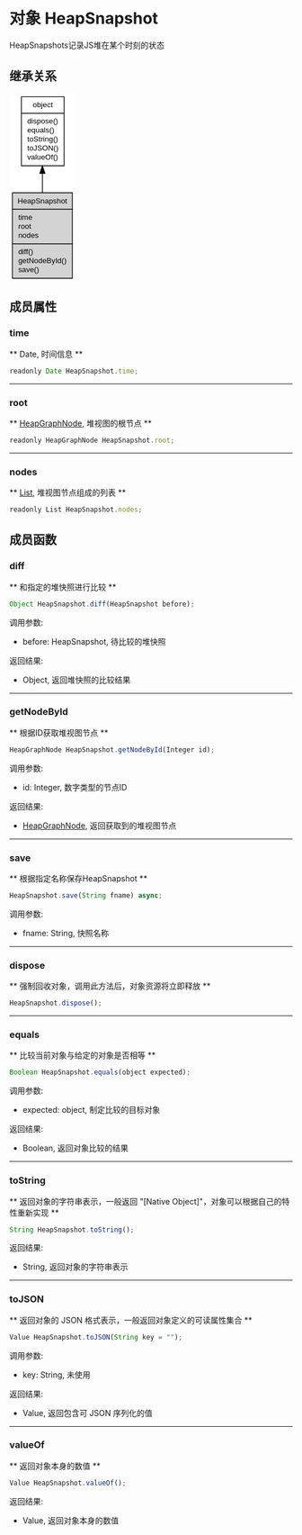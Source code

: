 # 对象 HeapSnapshot
HeapSnapshots记录JS堆在某个时刻的状态

## 继承关系
<div class="inherits"><svg width="88pt" height="250pt" viewBox="0.00 0.00 88.00 250.00" xmlns="http://www.w3.org/2000/svg" xmlns:xlink="http://www.w3.org/1999/xlink">
<g id="graph0" class="graph" transform="scale(1 1) rotate(0) translate(4 246)">
<title>%0</title>
<polygon fill="#ffffff" stroke="transparent" points="-4,4 -4,-246 84,-246 84,4 -4,4"/>
<!-- object -->
<g id="node1" class="node">
<title>object</title>
<g id="a_node1"><a xlink:href="object.md" xlink:title="object">
<polygon fill="#ffffff" stroke="transparent" points="11.5,-150 11.5,-242 68.5,-242 68.5,-150 11.5,-150"/>
<polygon fill="none" stroke="#000000" points="12,-220 12,-242 69,-242 69,-220 12,-220"/>
<text text-anchor="start" x="27.1625" y="-228" font-family="Helvetica,sans-Serif" font-size="10.00" fill="#000000">object</text>
<polygon fill="none" stroke="#000000" points="12,-150 12,-220 69,-220 69,-150 12,-150"/>
<text text-anchor="start" x="17" y="-206" font-family="Helvetica,sans-Serif" font-size="10.00" fill="#000000"> dispose()</text>
<text text-anchor="start" x="17" y="-194" font-family="Helvetica,sans-Serif" font-size="10.00" fill="#000000"> equals()</text>
<text text-anchor="start" x="17" y="-182" font-family="Helvetica,sans-Serif" font-size="10.00" fill="#000000"> toString()</text>
<text text-anchor="start" x="17" y="-170" font-family="Helvetica,sans-Serif" font-size="10.00" fill="#000000"> toJSON()</text>
<text text-anchor="start" x="17" y="-158" font-family="Helvetica,sans-Serif" font-size="10.00" fill="#000000"> valueOf()</text>
</a>
</g>
</g>
<!-- HeapSnapshot -->
<g id="node2" class="node">
<title>HeapSnapshot</title>
<g id="a_node2"><a xlink:title="HeapSnapshot">
<polygon fill="#d3d3d3" stroke="transparent" points="0,0 0,-114 80,-114 80,0 0,0"/>
<polygon fill="none" stroke="#000000" points="0,-92 0,-114 80,-114 80,-92 0,-92"/>
<text text-anchor="start" x="6.9305" y="-100" font-family="Helvetica,sans-Serif" font-size="10.00" fill="#000000">HeapSnapshot</text>
<polygon fill="none" stroke="#000000" points="0,-46 0,-92 80,-92 80,-46 0,-46"/>
<text text-anchor="start" x="5" y="-78" font-family="Helvetica,sans-Serif" font-size="10.00" fill="#000000"> time</text>
<text text-anchor="start" x="5" y="-66" font-family="Helvetica,sans-Serif" font-size="10.00" fill="#000000"> root</text>
<text text-anchor="start" x="5" y="-54" font-family="Helvetica,sans-Serif" font-size="10.00" fill="#000000"> nodes</text>
<polygon fill="none" stroke="#000000" points="0,0 0,-46 80,-46 80,0 0,0"/>
<text text-anchor="start" x="5" y="-32" font-family="Helvetica,sans-Serif" font-size="10.00" fill="#000000"> diff()</text>
<text text-anchor="start" x="5" y="-20" font-family="Helvetica,sans-Serif" font-size="10.00" fill="#000000"> getNodeById()</text>
<text text-anchor="start" x="5" y="-8" font-family="Helvetica,sans-Serif" font-size="10.00" fill="#000000"> save()</text>
</a>
</g>
</g>
<!-- object&#45;&gt;HeapSnapshot -->
<g id="edge1" class="edge">
<title>object-&gt;HeapSnapshot</title>
<path fill="none" stroke="#000000" d="M40,-139.6526C40,-131.2672 40,-122.6167 40,-114.2136"/>
<polygon fill="#000000" stroke="#000000" points="36.5001,-139.715 40,-149.715 43.5001,-139.715 36.5001,-139.715"/>
</g>
</g>
</svg></div>

## 成员属性
        
### time
** Date, 时间信息 **

```JavaScript
readonly Date HeapSnapshot.time;
```

--------------------------
### root
** [HeapGraphNode](HeapGraphNode.md), 堆视图的根节点 **

```JavaScript
readonly HeapGraphNode HeapSnapshot.root;
```

--------------------------
### nodes
** [List](List.md), 堆视图节点组成的列表 **

```JavaScript
readonly List HeapSnapshot.nodes;
```

## 成员函数
        
### diff
** 和指定的堆快照进行比较 **

```JavaScript
Object HeapSnapshot.diff(HeapSnapshot before);
```

调用参数:
* before: HeapSnapshot, 待比较的堆快照

返回结果:
* Object, 返回堆快照的比较结果

--------------------------
### getNodeById
** 根据ID获取堆视图节点 **

```JavaScript
HeapGraphNode HeapSnapshot.getNodeById(Integer id);
```

调用参数:
* id: Integer, 数字类型的节点ID

返回结果:
* [HeapGraphNode](HeapGraphNode.md), 返回获取到的堆视图节点

--------------------------
### save
** 根据指定名称保存HeapSnapshot **

```JavaScript
HeapSnapshot.save(String fname) async;
```

调用参数:
* fname: String, 快照名称

--------------------------
### dispose
** 强制回收对象，调用此方法后，对象资源将立即释放 **

```JavaScript
HeapSnapshot.dispose();
```

--------------------------
### equals
** 比较当前对象与给定的对象是否相等 **

```JavaScript
Boolean HeapSnapshot.equals(object expected);
```

调用参数:
* expected: object, 制定比较的目标对象

返回结果:
* Boolean, 返回对象比较的结果

--------------------------
### toString
** 返回对象的字符串表示，一般返回 "[Native Object]"，对象可以根据自己的特性重新实现 **

```JavaScript
String HeapSnapshot.toString();
```

返回结果:
* String, 返回对象的字符串表示

--------------------------
### toJSON
** 返回对象的 JSON 格式表示，一般返回对象定义的可读属性集合 **

```JavaScript
Value HeapSnapshot.toJSON(String key = "");
```

调用参数:
* key: String, 未使用

返回结果:
* Value, 返回包含可 JSON 序列化的值

--------------------------
### valueOf
** 返回对象本身的数值 **

```JavaScript
Value HeapSnapshot.valueOf();
```

返回结果:
* Value, 返回对象本身的数值

